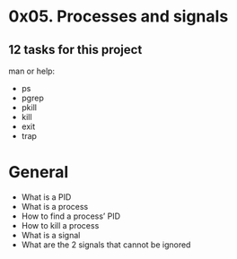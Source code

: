 # 0x05. Processes and signals
## 12 tasks  for this project

man or help:

* ps
* pgrep
* pkill
* kill
* exit
* trap

# General
* What is a PID
* What is a process
* How to find a process’ PID
* How to kill a process
* What is a signal
* What are the 2 signals that cannot be ignored
